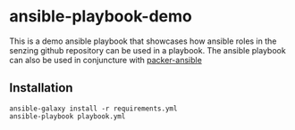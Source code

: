 # ansible-playbook-demo

This is a demo ansible playbook that showcases how ansible roles in the senzing github repository can be used in a playbook. The ansible playbook can also be used in conjuncture with [packer-ansible](https://github.com/Senzing/packer-ansible)

## Installation

```console
ansible-galaxy install -r requirements.yml
ansible-playbook playbook.yml
```
